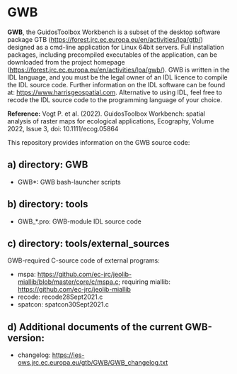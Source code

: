 # GWB
**GWB**, the GuidosToolbox Workbench is a subset of the desktop software package GTB (https://forest.jrc.ec.europa.eu/en/activities/lpa/gtb/) designed as a cmd-line application for Linux 64bit servers. Full installation packages, including precompiled executables of the application, can be downloaded from the project homepage (https://forest.jrc.ec.europa.eu/en/activities/lpa/gwb/). GWB is written in the IDL language, and you must be the legal owner of an IDL licence to compile the IDL source code. Further information on the IDL software can be found at: https://www.harrisgeospatial.com. Alternative to using IDL, feel free to recode the IDL source code to the programming language of your choice.

**Reference:** Vogt P. et al. (2022). GuidosToolbox Workbench: spatial analysis of raster maps for ecological applications, Ecography, Volume 2022, Issue 3, doi: 10.1111/ecog.05864

This repository provides information on the GWB source code:

a) directory: GWB
-----------
-   GWB*: GWB bash-launcher scripts

b) directory: tools
-------
-   GWB_*.pro: GWB-module IDL source code

c) directory: tools/external_sources
------
GWB-required C-source code of external programs:
-   mspa: https://github.com/ec-jrc/jeolib-miallib/blob/master/core/c/mspa.c; requiring miallib: https://github.com/ec-jrc/jeolib-miallib
-   recode: recode28Sept2021.c
-   spatcon: spatcon30Sept2021.c

d) Additional documents of the current GWB-version:
-----
-   changelog: https://ies-ows.jrc.ec.europa.eu/gtb/GWB/GWB_changelog.txt
